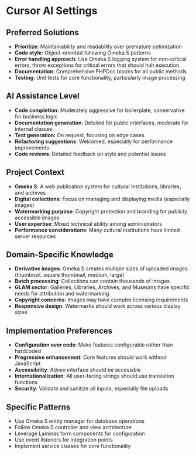 # Cursor AI Settings

## Preferred Solutions
- **Prioritize**: Maintainability and readability over premature optimization
- **Code style**: Object-oriented following Omeka S patterns
- **Error handling approach**: Use Omeka S logging system for non-critical errors, throw exceptions for critical errors that should halt execution
- **Documentation**: Comprehensive PHPDoc blocks for all public methods
- **Testing**: Unit tests for core functionality, particularly image processing

## AI Assistance Level
- **Code completion**: Moderately aggressive for boilerplate, conservative for business logic
- **Documentation generation**: Detailed for public interfaces, moderate for internal classes
- **Test generation**: On request, focusing on edge cases
- **Refactoring suggestions**: Welcomed, especially for performance improvements
- **Code reviews**: Detailed feedback on style and potential issues

## Project Context
- **Omeka S**: A web publication system for cultural institutions, libraries, and archives
- **Digital collections**: Focus on managing and displaying media (especially images)
- **Watermarking purpose**: Copyright protection and branding for publicly accessible images
- **User expertise**: Mixed technical ability among administrators
- **Performance considerations**: Many cultural institutions have limited server resources

## Domain-Specific Knowledge
- **Derivative images**: Omeka S creates multiple sizes of uploaded images (thumbnail, square thumbnail, medium, large)
- **Batch processing**: Collections can contain thousands of images
- **GLAM sector**: Galleries, Libraries, Archives, and Museums have specific needs for attribution and watermarking
- **Copyright concerns**: Images may have complex licensing requirements
- **Responsive design**: Watermarks should work across various display sizes

## Implementation Preferences
- **Configuration over code**: Make features configurable rather than hardcoded
- **Progressive enhancement**: Core features should work without JavaScript
- **Accessibility**: Admin interface should be accessible
- **Internationalization**: All user-facing strings should use translation functions
- **Security**: Validate and sanitize all inputs, especially file uploads

## Specific Patterns
- Use Omeka S entity manager for database operations
- Follow Omeka S controller and view architecture
- Leverage Laminas form components for configuration
- Use event listeners for integration points
- Implement service classes for core functionality
